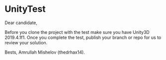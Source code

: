 # UnityTest
Dear candidate,

Before you clone the project with the test make sure you have Unity3D 2019.4.1f1. Once you complete the test, publish your branch or repo for us to review your solution.

Bests,
Amrullah Mishelov (thedrhax14).
